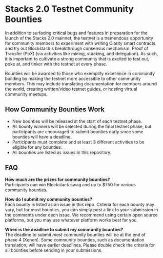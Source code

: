 # Stacks 2.0 Testnet Community Bounties
In addition to surfacing critical bugs and features in preparation for the launch of the Stacks 2.0 mainnet, the testnet is a tremendous opportunity for community members to experiment with writing Clarity smart contracts and try out Blockstack's breakthrough consensus mechanism, Proof of Transfer (PoX) (via activities like mining, stacking, and delegation). As such, it is important to cultivate a strong community that is excited to test out, poke at, and tinker with the testnet at every phase. 

Bounties will be awarded to those who exemplify excellence in community building by making the testnet more accessible to other community members. This may include translating documentation for members around the world, creating written/video testnet guides, or hosting virtual community meetups.

## How Community Bounties Work
- New bounties will be released at the start of each testnet phase.
- All bounty winners will be selected during the final testnet phase, but participants are encouraged to submit bounties early since some bounties will have a deadline.
- Participants must complete and at least 3 different activities to be eligible for any bounties.
- All bounties are listed as issues in this repository.

## FAQ
**How much are the prizes for community bounties?**  
Participants can win Blockstack swag and up to $750 for various community bounties.

**How do I submit my community bounties?**  
Each bounty is listed as an issue in this repo. Criteria for each bounty may vary, but for most bounties, you can simply post a link to your submission in the comments under each issue. We recommend using certain open source platforms, but you may use whatever platform works best for you.

**When is the deadline to submit my community bounties?**  
The deadline to submit *most* community bounties will be at the end of phase 4 (Xenon). Some community bounties, such as documentation translation, will have earlier deadlines. Please double check the criteria for all bounties before sending in your submissions.
